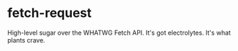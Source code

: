 # fetch-request
High-level sugar over the WHATWG Fetch API. It's got electrolytes. It's what plants crave.
